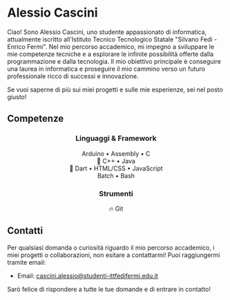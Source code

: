 # Alessio Cascini

Ciao! Sono Alessio Cascini, uno studente appassionato di informatica, attualmente iscritto all'Istituto Tecnico Tecnologico Statale "Silvano Fedi - Enrico Fermi". Nel mio percorso accademico, mi impegno a sviluppare le mie competenze tecniche e a esplorare le infinite possibilità offerte dalla programmazione e dalla tecnologia. Il mio obiettivo principale è conseguire una laurea in informatica e proseguire il mio cammino verso un futuro professionale ricco di successi e innovazione.

Se vuoi saperne di più sui miei progetti e sulle mie esperienze, sei nel posto giusto!

## Competenze

<div align="center">

### Linguaggi & Framework

<!-- Linguaggi di Basso Livello -->
<!-- 🔥 Rust -->
<!-- Linguaggi Generali -->
<!-- 🔥 Flutter -->
<!-- Sviluppo Web & Front-End -->
<!-- Scripting & Automazione -->

Arduino • Assembly • C  
💎 C++ • Java  
💎 Dart • HTML/CSS • JavaScript  
Batch • Bash

### Strumenti

<!-- Versionamento -->
<!-- 🔥 GitHub -->
<!-- Containerizzazione -->
<!-- 🔥 Docker -->

🔥 Git

</div>

## Contatti

Per qualsiasi domanda o curiosità riguardo il mio percorso accademico, i miei progetti o collaborazioni, non esitare a contattarmi! Puoi raggiungermi tramite email:

- Email: cascini.alessio@studenti-ittfedifermi.edu.it

Sarò felice di rispondere a tutte le tue domande e di entrare in contatto!
